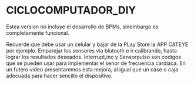 # CICLOCOMPUTADOR_DIY



Estea version no incluye el desarrollo de BPMs, sinembargo es completamente funcional.

Recuerde que debe usar un celular y bajar de la PLay Store la APP CATEYE por ejemplo. Emparejar los sensores via blutooth e ir calibrando, hasta lograr
los resultados deseados.
Interrupt,ino y Sensorpulso son codigos que se pueden usar para implementar el senor de frecuencia cardiaca.
En un futero video presentaremos esta mejora, al igual que un case o caja adecuada para hacer sencillo el dispositivo. 
